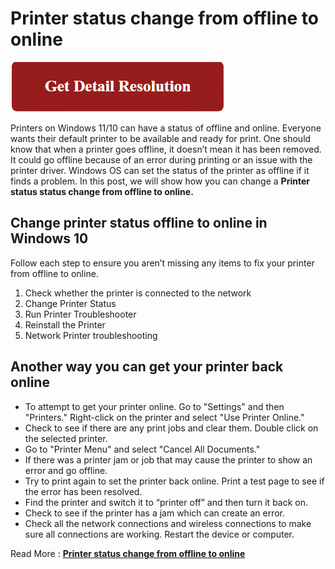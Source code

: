 # Printer status change from offline to online

[![Printer status change from offline to online](red.png)](https://icncomputer.com/printer-status-change-from-offline-to-online/)

Printers on Windows 11/10 can have a status of offline and online. Everyone wants their default printer to be available and ready for print. One should know that when a printer goes offline, it doesn’t mean it has been removed. It could go offline because of an error during printing or an issue with the printer driver. Windows OS can set the status of the printer as offline if it finds a problem. In this post, we will show how you can change a **Printer status status change from offline to online.**

## Change printer status offline to online in Windows 10

Follow each step to ensure you aren’t missing any items to fix your printer from offline to online.

1. Check whether the printer is connected to the network
2. Change Printer Status
3. Run Printer Troubleshooter
4. Reinstall the Printer 
5. Network Printer troubleshooting

## Another way you can get your printer back online

* To attempt to get your printer online. Go to "Settings" and then "Printers." Right-click on the printer and select "Use Printer Online."
* Check to see if there are any print jobs and clear them. Double click on the selected printer.
* Go to "Printer Menu" and select "Cancel All Documents."
* If there was a printer jam or job that may cause the printer to show an error and go offline.
* Try to print again to set the printer back online. Print a test page to see if the error has been resolved.
* Find the printer and switch it to “printer off” and then turn it back on.
* Check to see if the printer has a jam which can create an error.
* Check all the network connections and wireless connections to make sure all connections are working. Restart the device or computer.

Read More : **[Printer status change from offline to online](https://computersolve.com/printer-status-change-from-offline-to-online/)**
